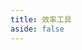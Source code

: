 ```yaml
---
title: 效率工具
aside: false
---
```


<script setup>
import Banner from "@/components/Banner.vue";
import LinkList from "@/components/List/LinkList.vue";
import toolsData from "@/assets/toolsData.mjs";
</script>

<Banner
  type="page"
  title="效率工具"
  desc="开发生产力"
  footer="你有这么高速运转的机械进入中国，就看看下面的内容"
  image="https://cdn.jsdelivr.net/gh/Nan-WenYuan/picx-images-hosting@master/Banner/File_7.png"
/>

<!-- 工具数据 -->

<LinkList :listData="toolsData" :showCount="false" />

